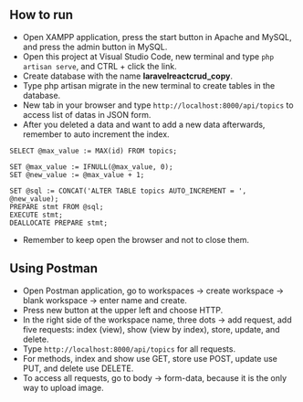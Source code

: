 ## How to run
- Open XAMPP application, press the start button in Apache and MySQL, and press the admin button in MySQL.
- Open this project at Visual Studio Code, new terminal and type ```php artisan serve```, and CTRL + click the link.
- Create database with the name **laravelreactcrud_copy**.
- Type php artisan migrate in the new terminal to create tables in the database.
- New tab in your browser and type ```http://localhost:8000/api/topics``` to access list of datas in JSON form.
- After you deleted a data and want to add a new data afterwards, remember to auto increment the index.
```
SELECT @max_value := MAX(id) FROM topics;

SET @max_value := IFNULL(@max_value, 0);
SET @new_value := @max_value + 1;

SET @sql := CONCAT('ALTER TABLE topics AUTO_INCREMENT = ', @new_value);
PREPARE stmt FROM @sql;
EXECUTE stmt;
DEALLOCATE PREPARE stmt;
```
- Remember to keep open the browser and not to close them.

## Using Postman
- Open Postman application, go to workspaces -> create workspace -> blank workspace -> enter name and create.
- Press new button at the upper left and choose HTTP.
- In the right side of the workspace name, three dots -> add request, add five requests: index (view), show (view by index), store, update, and delete.
- Type ```http://localhost:8000/api/topics``` for all requests.
- For methods, index and show use GET, store use POST, update use PUT, and delete use DELETE.
- To access all requests, go to body -> form-data, because it is the only way to upload image.
